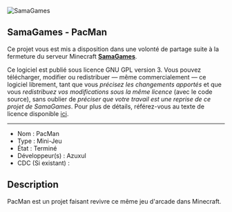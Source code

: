 ![SamaGames](https://assets.samagames.net/images/logo.png "SamaGames logo")

## SamaGames - PacMan

Ce projet vous est mis a disposition dans une volonté de partage suite à la fermeture du serveur Minecraft [**SamaGames**](http://samagames.net).

Ce logiciel est publié sous licence GNU GPL version 3. Vous pouvez télécharger, modifier ou redistribuer — même commercialement — ce logiciel librement, tant que vous *précisez les changements apportés* et que vous *redistribuez vos modifications sous la même licence* (avec le code source), sans oublier de *préciser que votre travail est une reprise de ce projet de SamaGames*.
Pour plus de détails, référez-vous au texte de licence disponible [ici](LICENCE).

------------------------------------

- Nom : PacMan
- Type : Mini-Jeu
- État : Terminé
- Développeur(s) : Azuxul
- CDC (Si existant) : 


## Description
PacMan est un projet faisant revivre ce même jeu d'arcade dans Minecraft.
